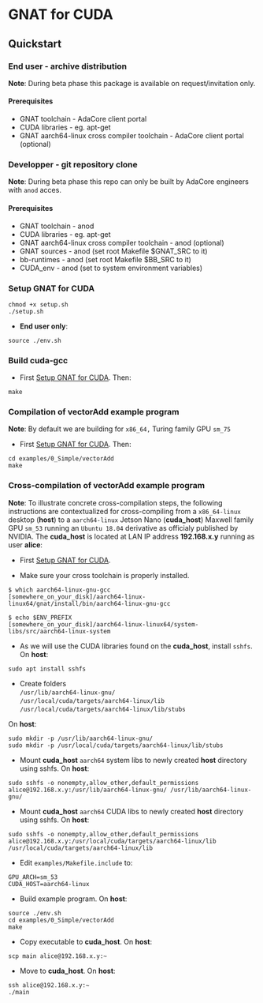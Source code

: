 # GNAT for CUDA

## Quickstart

### End user - archive distribution
**Note**: During beta phase this package is available on request/invitation only.

#### Prerequisites

- GNAT toolchain - AdaCore client portal
- CUDA libraries - eg. apt-get
- GNAT aarch64-linux cross compiler toolchain - AdaCore client portal (optional)

### Developper - git repository clone
**Note**: During beta phase this repo can only be built by AdaCore engineers with `anod` acces.

#### Prerequisites

- GNAT toolchain - anod
- CUDA libraries - eg. apt-get
- GNAT aarch64-linux cross compiler toolchain - anod (optional)
- GNAT sources - anod (set root Makefile $GNAT_SRC to it)
- bb-runtimes - anod (set root Makefile $BB_SRC to it)
- CUDA_env - anod (set to system environment variables)

### Setup GNAT for CUDA
```
chmod +x setup.sh
./setup.sh
```
- **End user only**:
```
source ./env.sh 
```

### Build cuda-gcc
- First [Setup GNAT for CUDA](#setup-gnat-for-cuda). Then:
```
make
```

### Compilation of vectorAdd example program
**Note**: By default we are building for `x86_64,` Turing family GPU `sm_75`
- First [Setup GNAT for CUDA](#setup-gnat-for-cuda). Then:
```
cd examples/0_Simple/vectorAdd
make
```

### Cross-compilation of vectorAdd example program

**Note**: To illustrate concrete cross-compilation steps, the following instructions are contextualized for cross-compiling from a `x86_64-linux` desktop (**host**) to a `aarch64-linux` Jetson Nano (**cuda_host**) Maxwell family GPU `sm_53` running an `Ubuntu 18.04` derivative as officialy published by NVIDIA. The **cuda_host** is located at LAN IP address **192.168.x.y** running as user **alice**:

- First [Setup GNAT for CUDA](#setup-gnat-for-cuda). 

- Make sure your cross toolchain is properly installed.
```
$ which aarch64-linux-gnu-gcc
[somewhere_on_your_disk]/aarch64-linux-linux64/gnat/install/bin/aarch64-linux-gnu-gcc

$ echo $ENV_PREFIX
[somewhere_on_your_disk]/aarch64-linux-linux64/system-libs/src/aarch64-linux-system
```

- As we will use the CUDA libraries found on the **cuda_host**, install `sshfs`. On **host**:
```
sudo apt install sshfs
```

- Create folders     
		 `/usr/lib/aarch64-linux-gnu/`        
       `/usr/local/cuda/targets/aarch64-linux/lib`       
		 `/usr/local/cuda/targets/aarch64-linux/lib/stubs`    

On **host**:
```
sudo mkdir -p /usr/lib/aarch64-linux-gnu/
sudo mkdir -p /usr/local/cuda/targets/aarch64-linux/lib/stubs
```

- Mount **cuda_host** `aarch64` system libs to newly created **host** directory using sshfs. On **host**:
```
sudo sshfs -o nonempty,allow_other,default_permissions alice@192.168.x.y:/usr/lib/aarch64-linux-gnu/ /usr/lib/aarch64-linux-gnu/
```

- Mount **cuda_host** `aarch64` CUDA libs to newly created **host** directory using sshfs. On **host**:
```
sudo sshfs -o nonempty,allow_other,default_permissions alice@192.168.x.y:/usr/local/cuda/targets/aarch64-linux/lib /usr/local/cuda/targets/aarch64-linux/lib
```

- Edit `examples/Makefile.include` to:
```
GPU_ARCH=sm_53
CUDA_HOST=aarch64-linux
```

- Build example program. On **host**:
```
source ./env.sh
cd examples/0_Simple/vectorAdd
make
```

- Copy executable to **cuda_host**. On **host**:
```
scp main alice@192.168.x.y:~
```

- Move to **cuda_host**. On **host**:
```
ssh alice@192.168.x.y:~
./main
```